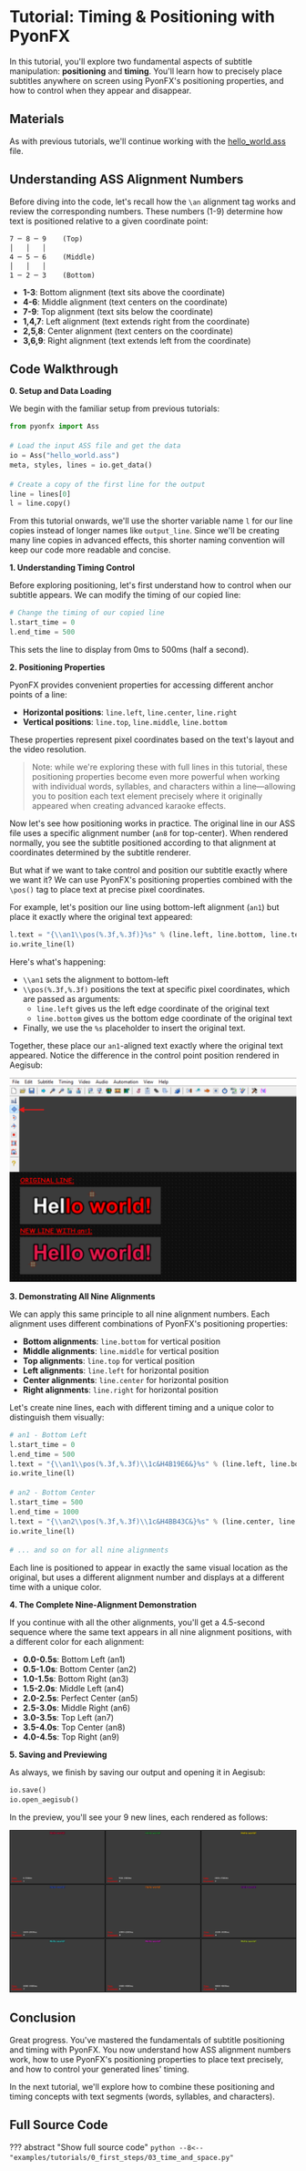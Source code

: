 # Tutorial: Timing & Positioning with PyonFX

In this tutorial, you'll explore two fundamental aspects of subtitle manipulation: **positioning** and **timing**. You'll learn how to precisely place subtitles anywhere on screen using PyonFX's positioning properties, and how to control when they appear and disappear.

## Materials

As with previous tutorials, we'll continue working with the [hello_world.ass](https://github.com/CoffeeStraw/PyonFX/blob/v1.0.0/examples/ass/hello_world.ass) file.

## Understanding ASS Alignment Numbers

Before diving into the code, let's recall how the `\an` alignment tag works and review the corresponding numbers. These numbers (1-9) determine how text is positioned relative to a given coordinate point:

```
7 ─ 8 ─ 9    (Top)
│   │   │
4 ─ 5 ─ 6    (Middle)
│   │   │
1 ─ 2 ─ 3    (Bottom)
```

- **1-3**: Bottom alignment (text sits above the coordinate)
- **4-6**: Middle alignment (text centers on the coordinate)
- **7-9**: Top alignment (text sits below the coordinate)
- **1,4,7**: Left alignment (text extends right from the coordinate)
- **2,5,8**: Center alignment (text centers on the coordinate)
- **3,6,9**: Right alignment (text extends left from the coordinate)

## Code Walkthrough

**0. Setup and Data Loading**

We begin with the familiar setup from previous tutorials:

```python
from pyonfx import Ass

# Load the input ASS file and get the data
io = Ass("hello_world.ass")
meta, styles, lines = io.get_data()

# Create a copy of the first line for the output
line = lines[0]
l = line.copy()
```

From this tutorial onwards, we'll use the shorter variable name `l` for our line copies instead of longer names like `output_line`. Since we'll be creating many line copies in advanced effects, this shorter naming convention will keep our code more readable and concise.

**1. Understanding Timing Control**

Before exploring positioning, let's first understand how to control when our subtitle appears. We can modify the timing of our copied line:

```python
# Change the timing of our copied line
l.start_time = 0
l.end_time = 500
```

This sets the line to display from 0ms to 500ms (half a second).

**2. Positioning Properties**

PyonFX provides convenient properties for accessing different anchor points of a line:

- **Horizontal positions**: `line.left`, `line.center`, `line.right`
- **Vertical positions**: `line.top`, `line.middle`, `line.bottom`

These properties represent pixel coordinates based on the text's layout and the video resolution.

> Note: while we're exploring these with full lines in this tutorial, these positioning properties become even more powerful when working with individual words, syllables, and characters within a line—allowing you to position each text element precisely where it originally appeared when creating advanced karaoke effects.

Now let's see how positioning works in practice. The original line in our ASS file uses a specific alignment number (`an8` for top-center). When rendered normally, you see the subtitle positioned according to that alignment at coordinates determined by the subtitle renderer.

But what if we want to take control and position our subtitle exactly where we want it? We can use PyonFX's positioning properties combined with the `\pos()` tag to place text at precise pixel coordinates.

For example, let's position our line using bottom-left alignment (`an1`) but place it exactly where the original text appeared:

```python
l.text = "{\\an1\\pos(%.3f,%.3f)}%s" % (line.left, line.bottom, line.text)
io.write_line(l)
```

Here's what's happening:

- `\\an1` sets the alignment to bottom-left
- `\\pos(%.3f,%.3f)` positions the text at specific pixel coordinates, which are passed as arguments:
    - `line.left` gives us the left edge coordinate of the original text
    - `line.bottom` gives us the bottom edge coordinate of the original text
- Finally, we use the `%s` placeholder to insert the original text.

Together, these place our `an1`-aligned text exactly where the original text appeared. Notice the difference in the control point position rendered in Aegisub:

![Control Point Position](imgs/time-and-space-control-point-position.png)

**3. Demonstrating All Nine Alignments**

We can apply this same principle to all nine alignment numbers. Each alignment uses different combinations of PyonFX's positioning properties:

- **Bottom alignments**: `line.bottom` for vertical position
- **Middle alignments**: `line.middle` for vertical position  
- **Top alignments**: `line.top` for vertical position
- **Left alignments**: `line.left` for horizontal position
- **Center alignments**: `line.center` for horizontal position
- **Right alignments**: `line.right` for horizontal position

Let's create nine lines, each with different timing and a unique color to distinguish them visually:

```python
# an1 - Bottom Left
l.start_time = 0
l.end_time = 500
l.text = "{\\an1\\pos(%.3f,%.3f)\\1c&H4B19E6&}%s" % (line.left, line.bottom, line.text)
io.write_line(l)

# an2 - Bottom Center
l.start_time = 500
l.end_time = 1000
l.text = "{\\an2\\pos(%.3f,%.3f)\\1c&H4BB43C&}%s" % (line.center, line.bottom, line.text)
io.write_line(l)

# ... and so on for all nine alignments
```

Each line is positioned to appear in exactly the same visual location as the original, but uses a different alignment number and displays at a different time with a unique color.

**4. The Complete Nine-Alignment Demonstration**

If you continue with all the other alignments, you'll get a 4.5-second sequence where the same text appears in all nine alignment positions, with a different color for each alignment:

- **0.0-0.5s**: Bottom Left (an1)
- **0.5-1.0s**: Bottom Center (an2)  
- **1.0-1.5s**: Bottom Right (an3)
- **1.5-2.0s**: Middle Left (an4)
- **2.0-2.5s**: Perfect Center (an5)
- **2.5-3.0s**: Middle Right (an6)
- **3.0-3.5s**: Top Left (an7)
- **3.5-4.0s**: Top Center (an8)
- **4.0-4.5s**: Top Right (an9)

**5. Saving and Previewing**

As always, we finish by saving our output and opening it in Aegisub:

```python
io.save()
io.open_aegisub()
```

In the preview, you'll see your 9 new lines, each rendered as follows:

![Nine Alignment Sequence](imgs/time-and-space-nine-alignment-sequence.png)

## Conclusion

Great progress. You've mastered the fundamentals of subtitle positioning and timing with PyonFX. You now understand how ASS alignment numbers work, how to use PyonFX's positioning properties to place text precisely, and how to control your generated lines' timing.

In the next tutorial, we'll explore how to combine these positioning and timing concepts with text segments (words, syllables, and characters).

## Full Source Code
??? abstract "Show full source code"
    ```python
    --8<-- "examples/tutorials/0_first_steps/03_time_and_space.py"
    ```